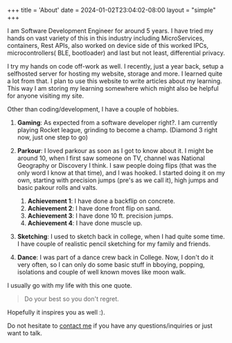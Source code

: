 +++
title = 'About'
date = 2024-01-02T23:04:02-08:00
layout = "simple"
+++

I am Software Development Engineer for around 5 years. I have tried my hands on vast variety of this in this industry including MicroServices, containers, Rest APIs, also worked on device side of this worked IPCs, microcontrollers( BLE, bootloader) and last but not least, differential privacy.

I try my hands on code off-work as well. I recently, just a year back, setup a selfhosted server for hosting my website, storage and more. I learned quite a lot from that. I plan to use this website to write articles about my learning. This way I am storing my learning somewhere which might also be helpful for anyone visiting my site.

Other than coding/development, I have a couple of hobbies.
1. **Gaming**: As expected from a software developer right?. I am currently playing Rocket league, grinding to become a champ. (Diamond 3 right now, just one step to go)

2. **Parkour**: I loved parkour as soon as I got to know about it. I might be around 10, when I first saw someone on TV, channel was National Geography or Discovery I think. I saw people doing flips (that was the only word I know at that time), and I was hooked. I started doing it on my own, starting with precision jumps (pre's as we call it), high jumps and basic pakour rolls and valts.
    1. **Achievement 1**: I have done a backflip on concrete.
    2. **Achievement 2**: I have done front flip on sand.
    3. **Achievement 3**: I have done 10 ft. precision jumps.
    4. **Achievement 4**: I have done muscle up.
3. **Sketching**: I used to sketch back in college, when I had quite some time. I have couple of realistic pencil sketching for my family and friends.
4. **Dance**: I was part of a dance crew back in  College. Now, I don't do it very often, so I can only do some basic stuff in bboying, popping, isolations and couple of well known moves like moon walk.

I usually go with my life with this one quote.

> Do your best so you don't regret.

Hopefully it inspires you as well :).


Do not hesitate to [contact me](mailto:hello@vaibhavbhatia.net) if you have any questions/inquiries or just want to talk.